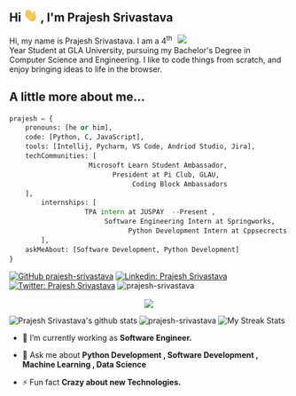 <h2> Hi <img src="https://raw.githubusercontent.com/ABSphreak/ABSphreak/master/gifs/Hi.gif" width="25px"> , I'm Prajesh Srivastava</h2>

<img align='right' src='https://octodex.github.com/images/daftpunktocat-guy.gif' width='200"'>

Hi, my name is Prajesh Srivastava. I am a 4<sup>th</sup> Year Student at GLA University, pursuing my Bachelor's Degree in Computer Science and Engineering. I like to code things from scratch, and enjoy bringing ideas to life in the browser.

## A little more about me...  
```Python
prajesh = {
	pronouns: [he or him],
	code: [Python, C, JavaScript],
	tools: [Intellij, Pycharm, VS Code, Andriod Studio, Jira],
	techCommunities: [
                    Microsoft Learn Student Ambassador,
                          President at Pi Club, GLAU,
                               Coding Block Ambassadors
	],
        internships: [
                   TPA intern at JUSPAY  --Present ,
                        Software Engineering Intern at Springworks,
                              Python Development Intern at Cppsecrects
        ],
	askMeAbout: [Software Development, Python Development]
}
```


[![GitHub prajesh-srivastava](https://img.shields.io/github/followers/prajesh-srivastava?label=follow&style=social)](https://github.com/prajesh-srivastava)
[![Linkedin: Prajesh Srivastava](https://img.shields.io/badge/-PrajeshSrivastava-blue?style=flat-square&logo=Linkedin&logoColor=white&link=https://www.linkedin.com/in/prajeshsrivastava/)](https://www.linkedin.com/in/prajeshsrivastava/)
[![Twitter: Prajesh Srivastava](https://img.shields.io/twitter/follow/the_prajesh_?logo=twitter&color=0e75b6&style=flat)](https://twitter.com/the_prajesh_)
<img src="https://komarev.com/ghpvc/?username=prajesh-srivastava&label=Profile%20views&color=0e75b6&style=flat" alt="prajesh-srivastava" />

<p align="center">
<img align="center" src="https://github-readme-streak-stats.herokuapp.com?user=prajesh-srivastava&theme=neon-dark"/>

</p>

![Prajesh Srivastava's github stats](https://github-readme-stats.vercel.app/api?username=prajesh-srivastava&show_icons=true&theme=dracula)
<img src="https://github-readme-stats.vercel.app/api/top-langs?username=prajesh-srivastava&theme=tokyonight&show_icons=true&locale=en&layout=compact" alt="prajesh-srivastava" />
![My Streak Stats](https://github-readme-streak-stats.herokuapp.com/?user=prajesh-srivastava&theme=tokyonight)



- 🌱 I’m currently working as **Software Engineer.**

- 💬 Ask me about **Python Development , Software Development , Machine Learning , Data Science**

- ⚡ Fun fact **Crazy about new Technologies.**



